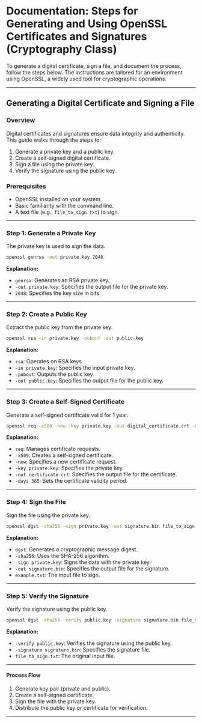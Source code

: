 # Documentation: Steps for Generating and Using OpenSSL Certificates and Signatures (Cryptography Class)

To generate a digital certificate, sign a file, and document the process, follow the steps below. The instructions are tailored for an environment using OpenSSL, a widely used tool for cryptographic operations.

---

## **Generating a Digital Certificate and Signing a File**

### **Overview**
Digital certificates and signatures ensure data integrity and authenticity. This guide walks through the steps to:

1. Generate a private key and a public key.
2. Create a self-signed digital certificate.
3. Sign a file using the private key.
4. Verify the signature using the public key.

### **Prerequisites**
- OpenSSL installed on your system.
- Basic familiarity with the command line.
- A text file (e.g., `file_to_sign.txt`) to sign.

---

### **Step 1: Generate a Private Key**
The private key is used to sign the data.

```bash
openssl genrsa -out private.key 2048
```

**Explanation:**
- `genrsa`: Generates an RSA private key.
- `-out private.key`: Specifies the output file for the private key.
- `2048`: Specifies the key size in bits.

---

### **Step 2: Create a Public Key**
Extract the public key from the private key.

```bash
openssl rsa -in private.key -pubout -out public.key
```

**Explanation:**
- `rsa`: Operates on RSA keys.
- `-in private.key`: Specifies the input private key.
- `-pubout`: Outputs the public key.
- `-out public.key`: Specifies the output file for the public key.

---

### **Step 3: Create a Self-Signed Certificate**
Generate a self-signed certificate valid for 1 year.

```bash
openssl req -x509 -new -key private.key -out digital_certificate.crt -days 365
```

**Explanation:**
- `req`: Manages certificate requests.
- `-x509`: Creates a self-signed certificate.
- `-new`: Specifies a new certificate request.
- `-key private.key`: Specifies the private key.
- `-out certificate.crt`: Specifies the output file for the certificate.
- `-days 365`: Sets the certificate validity period.

---

### **Step 4: Sign the File**
Sign the file using the private key.

```bash
openssl dgst -sha256 -sign private.key -out signature.bin file_to_sign.txt
```

**Explanation:**
- `dgst`: Generates a cryptographic message digest.
- `-sha256`: Uses the SHA-256 algorithm.
- `-sign private.key`: Signs the data with the private key.
- `-out signature.bin`: Specifies the output file for the signature.
- `example.txt`: The input file to sign.

---

### **Step 5: Verify the Signature**
Verify the signature using the public key.

```bash
openssl dgst -sha256 -verify public.key -signature signature.bin file_to_sign.txt
```

**Explanation:**
- `-verify public.key`: Verifies the signature using the public key.
- `-signature signature.bin`: Specifies the signature file.
- `file_to_sign.txt`: The original input file.

---

#### **Process Flow**
1. Generate key pair (private and public).
2. Create a self-signed certificate.
3. Sign the file with the private key.
4. Distribute the public key or certificate for verification.

---

